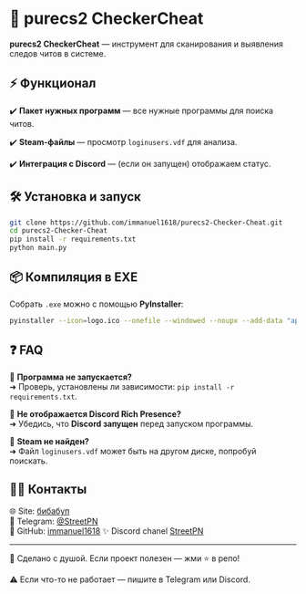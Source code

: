 # 🎯 purecs2 CheckerCheat

**purecs2 CheckerCheat** — инструмент для сканирования и выявления следов читов в системе.

## ⚡ Функционал
✔️ **Пакет нужных программ** — все нужные программы для поиска читов.

✔️ **Steam-файлы** — просмотр `loginusers.vdf` для анализа.

✔️ **Интеграция с Discord** — (если он запущен) отображаем статус.


## 🛠️ Установка и запуск
```bash
git clone https://github.com/immanuel1618/purecs2-Checker-Cheat.git
cd purecs2-Checker-Cheat
pip install -r requirements.txt
python main.py
```

## 📦 Компиляция в EXE
Собрать `.exe` можно с помощью **PyInstaller**:
```bash
pyinstaller --icon=logo.ico --onefile --windowed --noupx --add-data "app;app" --add-data "assets;assets" --version-file version.txt main.py

```

## ❓ FAQ
🔹 **Программа не запускается?**  
➜ Проверь, установлены ли зависимости: `pip install -r requirements.txt`.

🔹 **Не отображается Discord Rich Presence?**  
➜ Убедись, что **Discord запущен** перед запуском программы.

🔹 **Steam не найден?**  
➜ Файл `loginusers.vdf` может быть на другом диске, попробуй поискать.

## 👨‍💻 Контакты
🌐 Site: [бибабуп](https://immanuel.nna1618.com/)  
📌 Telegram: [@StreetPN](https://t.me/StreetPN)  
🦈 GitHub: [immanuel1618](https://github.com/immanuel1618)
✨ Discord chanel [StreetPN](https://discord.gg/xXk2VTU5)

---
💙 Сделано с душой. Если проект полезен — жми ⭐ в репо!

⚠️ Если что-то не работает — пишите в Telegram или Discord.
